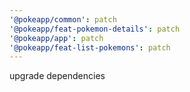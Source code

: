 ```yaml
---
'@pokeapp/common': patch
'@pokeapp/feat-pokemon-details': patch
'@pokeapp/app': patch
'@pokeapp/feat-list-pokemons': patch
---
```


upgrade dependencies
